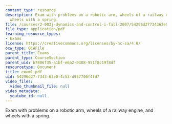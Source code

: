 ```yaml
---
content_type: resource
description: Exam with problems on a robotic arm, wheels of a railway engine, and
  wheels with a spring.
file: /courses/2-003j-dynamics-and-control-i-fall-2007/54296d27734363e04c53d957706f4fd7_exam1.pdf
file_type: application/pdf
learning_resource_types:
- Exams
license: https://creativecommons.org/licenses/by-nc-sa/4.0/
ocw_type: OCWFile
parent_title: Exams
parent_type: CourseSection
parent_uid: b7806f35-a1bf-e6a2-0308-951f8c19f8df
resourcetype: Document
title: exam1.pdf
uid: 54296d27-7343-63e0-4c53-d957706f4fd7
video_files:
  video_thumbnail_file: null
video_metadata:
  youtube_id: null
---
```

Exam with problems on a robotic arm, wheels of a railway engine, and wheels with a spring.